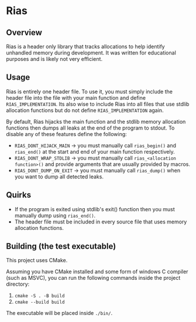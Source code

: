 # Rias

## Overview

Rias is a header only library that tracks allocations to help identify unhandled memory during development. It was written for educational purposes and is likely not very efficient.

## Usage

Rias is entirely one header file. To use it, you must simply include the header file into the file with your main function and define `RIAS_IMPLEMENTATION`.
Its also wise to include Rias into all files that use stdlib allocation functions but do not define `RIAS_IMPLEMENTATION` again.

By default, Rias hijacks the main function and the stdlib memory allocation functions then dumps all leaks at the end of the program to stdout. To disable any of these features define the following:
- `RIAS_DONT_HIJACK_MAIN` -> you must manually call `rias_begin()` and `rias_end()` at the start and end of your main function respectively.
- `RIAS_DONT_WRAP_STDLIB` -> you must manually call `rias_<allocation function>()` and provide arguments that are usually provided by macros.
- `RIAS_DONT_DUMP_ON_EXIT` -> you must manually call `rias_dump()` when you want to dump all detected leaks.

## Quirks

- If the program is exited using stdlib's exit() function then you must manually dump using `rias_end()`.
- The header file must be included in every source file that uses memory allocation functions.

## Building (the test executable)

This project uses CMake.

Assuming you have CMake installed and some form of windows C compiler (such as MSVC), you can run the following commands inside the project directory:
1. `cmake -S . -B build`
2. `cmake --build build`

The executable will be placed inside `./bin/`.